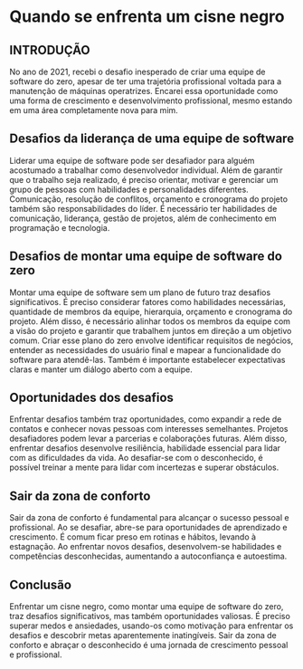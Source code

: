 # Quando se enfrenta um cisne negro

## INTRODUÇÃO

No ano de 2021, recebi o desafio inesperado de criar uma equipe de software do zero, apesar de ter uma trajetória profissional voltada para a manutenção de máquinas operatrizes. Encarei essa oportunidade como uma forma de crescimento e desenvolvimento profissional, mesmo estando em uma área completamente nova para mim.

## Desafios da liderança de uma equipe de software

Liderar uma equipe de software pode ser desafiador para alguém acostumado a trabalhar como desenvolvedor individual. Além de garantir que o trabalho seja realizado, é preciso orientar, motivar e gerenciar um grupo de pessoas com habilidades e personalidades diferentes. Comunicação, resolução de conflitos, orçamento e cronograma do projeto também são responsabilidades do líder. É necessário ter habilidades de comunicação, liderança, gestão de projetos, além de conhecimento em programação e tecnologia.

## Desafios de montar uma equipe de software do zero

Montar uma equipe de software sem um plano de futuro traz desafios significativos. É preciso considerar fatores como habilidades necessárias, quantidade de membros da equipe, hierarquia, orçamento e cronograma do projeto. Além disso, é necessário alinhar todos os membros da equipe com a visão do projeto e garantir que trabalhem juntos em direção a um objetivo comum. Criar esse plano do zero envolve identificar requisitos de negócios, entender as necessidades do usuário final e mapear a funcionalidade do software para atendê-las. Também é importante estabelecer expectativas claras e manter um diálogo aberto com a equipe.

## Oportunidades dos desafios

Enfrentar desafios também traz oportunidades, como expandir a rede de contatos e conhecer novas pessoas com interesses semelhantes. Projetos desafiadores podem levar a parcerias e colaborações futuras. Além disso, enfrentar desafios desenvolve resiliência, habilidade essencial para lidar com as dificuldades da vida. Ao desafiar-se com o desconhecido, é possível treinar a mente para lidar com incertezas e superar obstáculos. 

## Sair da zona de conforto

Sair da zona de conforto é fundamental para alcançar o sucesso pessoal e profissional. Ao se desafiar, abre-se para oportunidades de aprendizado e crescimento. É comum ficar preso em rotinas e hábitos, levando à estagnação. Ao enfrentar novos desafios, desenvolvem-se habilidades e competências desconhecidas, aumentando a autoconfiança e autoestima.

## Conclusão

Enfrentar um cisne negro, como montar uma equipe de software do zero, traz desafios significativos, mas também oportunidades valiosas. É preciso superar medos e ansiedades, usando-os como motivação para enfrentar os desafios e descobrir metas aparentemente inatingíveis. Sair da zona de conforto e abraçar o desconhecido é uma jornada de crescimento pessoal e profissional.
